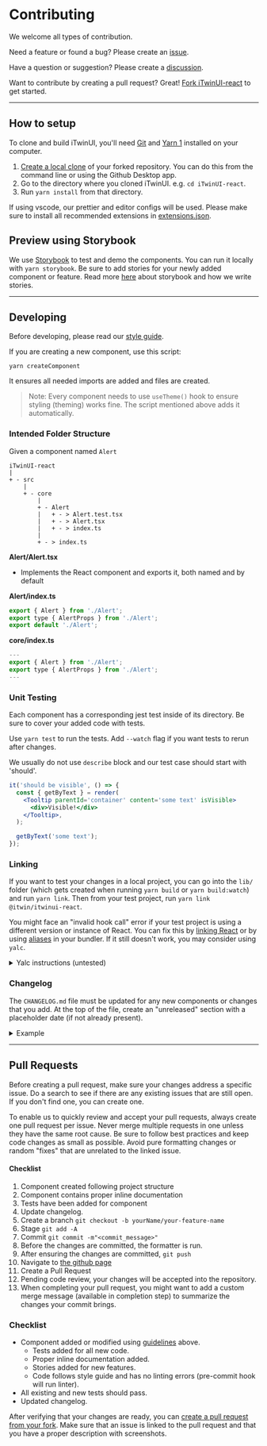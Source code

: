 # Contributing

We welcome all types of contribution.

Need a feature or found a bug? Please create an [issue](https://github.com/iTwin/iTwinUI-react/issues).

Have a question or suggestion? Please create a [discussion](https://github.com/iTwin/iTwinUI-react/discussions).

Want to contribute by creating a pull request? Great! [Fork iTwinUI-react](https://docs.github.com/en/github/collaborating-with-issues-and-pull-requests/working-with-forks) to get started.

---

## How to setup

To clone and build iTwinUI, you'll need [Git](https://git-scm.com) and [Yarn 1](https://yarnpkg.com/getting-started/install) installed on your computer.

1. [Create a local clone](https://docs.github.com/en/github/getting-started-with-github/fork-a-repo#step-2-create-a-local-clone-of-your-fork) of your forked repository. You can do this from the command line or using the Github Desktop app.
2. Go to the directory where you cloned iTwinUI. e.g. `cd iTwinUI-react`.
3. Run `yarn install` from that directory.

If using vscode, our prettier and editor configs will be used.
Please make sure to install all recommended extensions in [extensions.json](./.vscode/extensions.json).

## Preview using Storybook

We use [Storybook](https://storybook.js.org) to test and demo the components. You can run it locally with `yarn storybook`.
Be sure to add stories for your newly added component or feature. Read more [here](./stories/README.md) about storybook and how we write stories.

---

## Developing

Before developing, please read our [style guide](./STYLEGUIDE.md).

If you are creating a new component, use this script:

`yarn createComponent`

It ensures all needed imports are added and files are created.

> Note: Every component needs to use `useTheme()` hook to ensure styling (theming) works fine. The script mentioned above adds it automatically.

### Intended Folder Structure

Given a component named `Alert`

```
iTwinUI-react
|
+ - src
    |
    + - core
        |
        + - Alert
        |   + - > Alert.test.tsx
        |   + - > Alert.tsx
        |   + - > index.ts
        |
        + - > index.ts
```

**Alert/Alert.tsx**

- Implements the React component and exports it, both named and by default

**Alert/index.ts**

```jsx
export { Alert } from './Alert';
export type { AlertProps } from './Alert';
export default './Alert';
```

**core/index.ts**

```jsx
---
export { Alert } from './Alert';
export type { AlertProps } from './Alert';
---
```

### Unit Testing

Each component has a corresponding jest test inside of its directory. Be sure to cover your added code with tests.

Use `yarn test` to run the tests. Add `--watch` flag if you want tests to rerun after changes.

We usually do not use `describe` block and our test case should start with 'should'.

```jsx
it('should be visible', () => {
  const { getByText } = render(
    <Tooltip parentId='container' content='some text' isVisible>
      <div>Visible!</div>
    </Tooltip>,
  );

  getByText('some text');
});
```

### Linking

If you want to test your changes in a local project, you can go into the `lib/` folder (which gets created when running `yarn build` or `yarn build:watch`) and run `yarn link`. Then from your test project, run `yarn link @itwin/itwinui-react`.

You might face an "invalid hook call" error if your test project is using a different version or instance of React. You can fix this by [linking React](https://reactjs.org/warnings/invalid-hook-call-warning.html#duplicate-react) or by using [aliases](https://github.com/facebook/react/issues/13991#issuecomment-463486871) in your bundler. If it still doesn't work, you may consider using `yalc`.

<details>
<summary>Yalc instructions (untested)</summary>
You may want to install `yalc`, `concurrently`, and `nodemon` or `chokidar-cli` globally to compile and push changes to another project linked to iTwinUI-react.
Add these scripts to package.json:
<pre>
  "watch": "concurrently --kill-others \"yarn watch:tsx\" \"yarn watch:yalc:push\"",
  "watch:tsx": "tsc --watch",
  "watch:yalc:push": "delay 20 && cd lib && nodemon -e js,ts,tsx,d.ts -x \"yalc push\"",
</pre>
Chokidar version:
<pre>
  "watch:yalc:push": "delay 20 && cd lib && chokidar \"**/*.js\" \"**/*.ts\" \"**/*.tsx\" \"**/*.d.ts\" -c \"yalc push\"",
</pre>
</details>

### Changelog

The `CHANGELOG.md` file must be updated for any new components or changes that you add. At the top of the file, create an "unreleased" section with a placeholder date (if not already present).

<details>
<summary>Example</summary>

```
## Unreleased

`Date`

### What's new
```
</details>

---

## Pull Requests

Before creating a pull request, make sure your changes address a specific issue. Do a search to see if there are any existing issues that are still open. If you don't find one, you can create one.

To enable us to quickly review and accept your pull requests, always create one pull request per issue. Never merge multiple requests in one unless they have the same root cause. Be sure to follow best practices and keep code changes as small as possible. Avoid pure formatting changes or random "fixes" that are unrelated to the linked issue.

#### Checklist

1. Component created following project structure
2. Component contains proper inline documentation
3. Tests have been added for component
4. Update changelog.
5. Create a branch `git checkout -b yourName/your-feature-name`
6. Stage `git add -A`
7. Commit `git commit -m"<commit_message>"`
8. Before the changes are committed, the formatter is run.
9. After ensuring the changes are committed, `git push`
10. Navigate to [the github page](https://github.com/iTwin/iTwinUI-react/pulls)
11. Create a Pull Request
12. Pending code review, your changes will be accepted into the repository.
13. When completing your pull request, you might want to add a custom merge message (available in completion step) to summarize the changes your commit brings.

### Checklist

- Component added or modified using [guidelines](#Developing) above.
  - Tests added for all new code.
  - Proper inline documentation added.
  - Stories added for new features.
  - Code follows style guide and has no linting errors (pre-commit hook will run linter).
- All existing and new tests should pass.
- Updated changelog.

After verifying that your changes are ready, you can [create a pull request from your fork](https://docs.github.com/en/github/collaborating-with-issues-and-pull-requests/creating-a-pull-request-from-a-fork). Make sure that an issue is linked to the pull request and that you have a proper description with screenshots.

